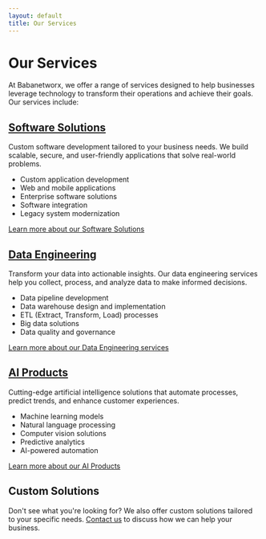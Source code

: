 ```yaml
---
layout: default
title: Our Services
---
```


# Our Services

At Babanetworx, we offer a range of services designed to help businesses leverage technology to transform their operations and achieve their goals. Our services include:

## [Software Solutions](software-solutions)

Custom software development tailored to your business needs. We build scalable, secure, and user-friendly applications that solve real-world problems.

- Custom application development
- Web and mobile applications
- Enterprise software solutions
- Software integration
- Legacy system modernization

[Learn more about our Software Solutions](software-solutions)

## [Data Engineering](data-engineering)

Transform your data into actionable insights. Our data engineering services help you collect, process, and analyze data to make informed decisions.

- Data pipeline development
- Data warehouse design and implementation
- ETL (Extract, Transform, Load) processes
- Big data solutions
- Data quality and governance

[Learn more about our Data Engineering services](data-engineering)

## [AI Products](ai-products)

Cutting-edge artificial intelligence solutions that automate processes, predict trends, and enhance customer experiences.

- Machine learning models
- Natural language processing
- Computer vision solutions
- Predictive analytics
- AI-powered automation

[Learn more about our AI Products](ai-products)

## Custom Solutions

Don't see what you're looking for? We also offer custom solutions tailored to your specific needs. [Contact us](/contact) to discuss how we can help your business.